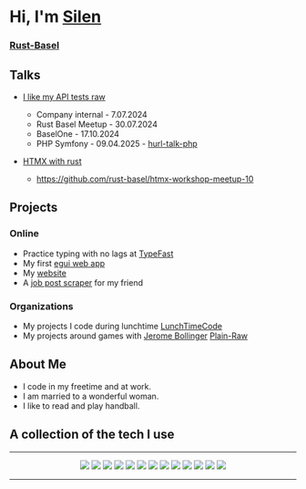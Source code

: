 <!-- markdownlint-disable MD033 -->

# Hi, I'm [Silen](https://me.silenlocatelli.ch/)

### [Rust-Basel](https://rust-basel.ch/)

## Talks
- [I like my API tests raw](https://github.com/SilenLoc/baselOne2024)
    
    - Company internal - 7.07.2024
    - Rust Basel Meetup - 30.07.2024
    - BaselOne - 17.10.2024
    - PHP Symfony - 09.04.2025 - [hurl-talk-php](https://github.com/SilenLoc/hurl-talk-php)

- [HTMX with rust](https://github.com/rust-basel/htmx-workshop-meetup-10)
  - https://github.com/rust-basel/htmx-workshop-meetup-10

## Projects


### Online
- Practice typing with no lags at [TypeFast](https://silenloc.github.io/TypeFast/)
- My first [egui web app](https://lunchtimecode.github.io/omnis-vanitas-web/)
- My [website](https://me.silenlocatelli.ch/)
- A [job post scraper](https://jobs.silenlocatelli.ch/) for my friend 

### Organizations

- My projects I code during lunchtime [LunchTimeCode](https://github.com/LunchTimeCode)
- My projects around games with [Jerome Bollinger](https://github.com/JeromeBollinger) [Plain-Raw](https://github.com/Plain-Raw)

## About Me

- I code in my freetime and at work.
- I am married to a wonderful woman.
- I like to read and play handball.

## A collection of the tech I use
<hr>
<p align="center">
  <a href="#"><img src="http://img.shields.io/static/v1?label=%20&message=Rust&color=000000&style=for-the-badge&logo=rust"></a>
  <a href="#"><img src="http://img.shields.io/static/v1?label=%20&message=Kotlin&color=FFA500&style=for-the-badge&logo=kotlin"></a>
  <a href="#"><img src="http://img.shields.io/static/v1?label=%20&message=Java&color=FF0000&style=for-the-badge&logo=java"></a>
  <a href="#"><img src="http://img.shields.io/static/v1?label=%20&message=PHP&color=FFFFFF&style=for-the-badge&logo=php"></a>
  <a href="#"><img src="http://img.shields.io/static/v1?label=%20&message=TypeScript&color=007ACC&style=for-the-badge&logo=typescript"></a>
  <a href="#"><img src="http://img.shields.io/static/v1?label=%20&message=JavaScript&color=212121&style=for-the-badge&logo=javascript"></a>
  <a href="#"><img src="http://img.shields.io/static/v1?label=%20&message=HTML&color=212121&style=for-the-badge&logo=html5"></a>
  <a href="#"><img src="http://img.shields.io/static/v1?label=%20&message=Tailwind&color=FFFFFF&style=for-the-badge&logo=tailwind"></a>
  <a href="#"><img src="http://img.shields.io/static/v1?label=%20&message=Tauri&color=000000&style=for-the-badge&logo=tauri"></a>
  <a href="#"><img src="http://img.shields.io/static/v1?label=%20&message=React&color=DD0031&style=for-the-badge&logo=react"></a>
  <a href="#"><img src="http://img.shields.io/static/v1?label=%20&message=Material%20Design&color=whitesmoke&style=for-the-badge&logo=material-design"></a>
  <a href="#"><img src="http://img.shields.io/static/v1?label=%20&message=git&color=212121&style=for-the-badge&logo=git"></a>
  <a href="#"><img src="http://img.shields.io/static/v1?label=%20&message=kubernetes&color=212121&style=for-the-badge&logo=kubernetes"></a>
</p>
<hr>

